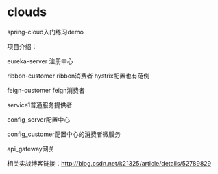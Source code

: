 # clouds
spring-cloud入门练习demo

项目介绍：
 
 eureka-server 注册中心
 
 ribbon-customer ribbon消费者 hystrix配置也有范例
 
 feign-customer feign消费者
 
 service1普通服务提供者
 
 config_server配置中心
 
 config_customer配置中心的消费者微服务
 
 api_gateway网关
 
 相关实战博客链接：http://blog.csdn.net/k21325/article/details/52789829
